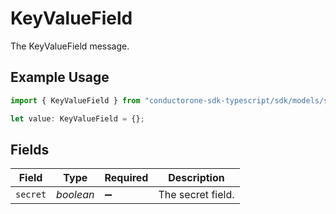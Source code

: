 # KeyValueField

The KeyValueField message.

## Example Usage

```typescript
import { KeyValueField } from "conductorone-sdk-typescript/sdk/models/shared";

let value: KeyValueField = {};
```

## Fields

| Field              | Type               | Required           | Description        |
| ------------------ | ------------------ | ------------------ | ------------------ |
| `secret`           | *boolean*          | :heavy_minus_sign: | The secret field.  |